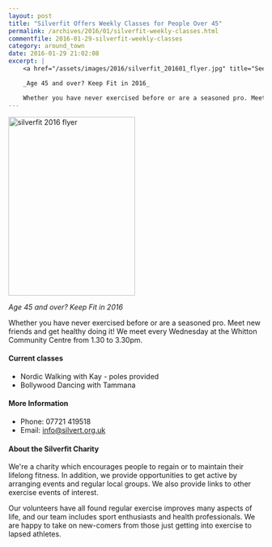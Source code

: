 ```yaml
---
layout: post
title: "Silverfit Offers Weekly Classes for People Over 45"
permalink: /archives/2016/01/silverfit-weekly-classes.html
commentfile: 2016-01-29-silverfit-weekly-classes
category: around_town
date: 2016-01-29 21:02:08
excerpt: |
    <a href="/assets/images/2016/silverfit_201601_flyer.jpg" title="See larger version of - silverfit 2016 flyer"><img src="/assets/images/2016/silverfit_201601_flyer_thumb.jpg" width="150" height="212" alt="silverfit 2016 flyer" class="photo right" /></a>

    _Age 45 and over? Keep Fit in 2016_

    Whether you have never exercised before or are a seasoned pro. Meet new friends and get healthy doing it!  We meet every Wednesday at the Whitton Community Centre from 1.30 to 3.30pm.
---
```


<a href="/assets/images/2016/silverfit_201601_flyer.jpg" title="See larger version of - silverfit 2016 flyer"><img src="/assets/images/2016/silverfit_201601_flyer_thumb.jpg" width="250" height="353" alt="silverfit 2016 flyer" class="photo right" /></a>

*Age 45 and over? Keep Fit in 2016*

Whether you have never exercised before or are a seasoned pro. Meet new friends and get healthy doing it! We meet every Wednesday at the Whitton Community Centre from 1.30 to 3.30pm.

#### Current classes

-   Nordic Walking with Kay - poles provided
-   Bollywood Dancing with Tammana

#### More Information

-   Phone: 07721 419518
-   Email: <info@silvert.org.uk>

#### About the Silverfit Charity

We're a charity which encourages people to regain or to maintain their lifelong fitness. In addition, we provide opportunities to get active by arranging events and regular local groups. We also provide links to other exercise events of interest.

Our volunteers have all found regular exercise improves many aspects of life, and our team includes sport enthusiasts and health professionals. We are happy to take on new-comers from those just getting into exercise to lapsed athletes.
